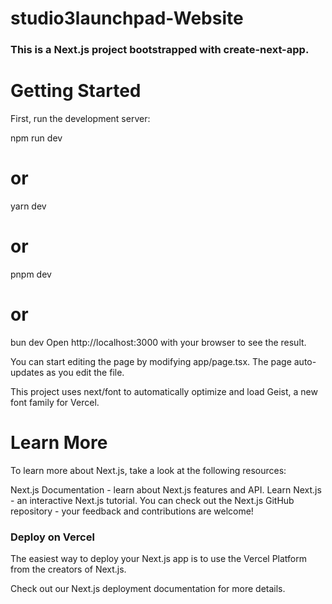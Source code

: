 # studio3launchpad-Website
### This is a Next.js project bootstrapped with create-next-app.

# Getting Started
First, run the development server:

npm run dev
# or
yarn dev
# or
pnpm dev
# or
bun dev
Open http://localhost:3000 with your browser to see the result.

You can start editing the page by modifying app/page.tsx. The page auto-updates as you edit the file.

This project uses next/font to automatically optimize and load Geist, a new font family for Vercel.

# Learn More
To learn more about Next.js, take a look at the following resources:

Next.js Documentation - learn about Next.js features and API.
Learn Next.js - an interactive Next.js tutorial.
You can check out the Next.js GitHub repository - your feedback and contributions are welcome!

### Deploy on Vercel
The easiest way to deploy your Next.js app is to use the Vercel Platform from the creators of Next.js.

Check out our Next.js deployment documentation for more details.
